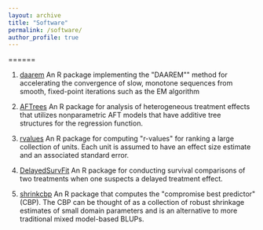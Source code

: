 ```yaml
---
layout: archive
title: "Software"
permalink: /software/
author_profile: true
---
```



======

1. [daarem](https://cran.r-project.org/web/packages/daarem/index.html) An R package implementing the "DAAREM"" method for accelerating the convergence of slow, monotone sequences from smooth, fixed-point iterations such as the EM algorithm

2. [AFTrees](https://github.com/nchenderson/AFTrees) An R package for analysis of heterogeneous treatment effects that utilizes nonparametric AFT models that have additive tree structures for the regression function.

3. [rvalues](https://cran.r-project.org/web/packages/rvalues/index.html) An R package for computing "r-values" for ranking a large collection of units. Each unit is assumed to have an effect size estimate and an associated standard error.

4. [DelayedSurvFit](https://github.com/nchenderson/DelayedSurvFit) An R package for conducting survival comparisons of two treatments when one suspects a delayed treatment effect.

5. [shrinkcbp](https://github.com/nchenderson/shrinkcbp) An R package that computes the "compromise best predictor" (CBP). The CBP can be thought of as a collection of robust shrinkage estimates of small domain parameters and is an alternative to more traditional mixed model-based BLUPs. 

<!--{% include base_path %}

{% for post in site.software reversed %}
  {% include archive-single.html %}
{% endfor %}-->

